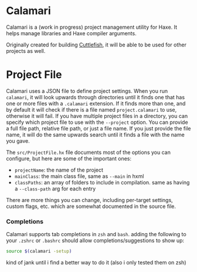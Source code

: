 # Calamari
Calamari is a (work in progress) project management utility for Haxe. It helps manage libraries and Haxe compiler arguments.

Originally created for building [Cuttlefish](https://github.com/LeotomasMC/Cuttlefish), it will be able to be used for other projects as well.

# Project File

Calamari uses a JSON file to define project settings. When you run `calamari`, it will look upwards through directories until it finds one that has one or more files with a `.calamari` extension. If it finds more than one, and by default it will check if there is a file named `project.calamari` to use, otherwise it will fail. If you have multiple project files in a directory, you can specify which project file to use with the `--project` option. You can provide a full file path, relative file path, or just a file name. If you just provide the file name, it will do the same upwards search until it finds a file with the name you gave.

The `src/ProjectFile.hx` file documents most of the options you can configure, but here are some of the important ones:
<!-- i should document this better -->
- `projectName`: the name of the project
- `mainClass`: the main class file, same as `--main` in hxml
- `classPaths`: an array of folders to include in compilation. same as having a `--class-path` arg for each entry

There are more things you can change, including per-target settings, custom flags, etc. which are somewhat documented in the source file. 

### Completions

Calamari supports tab completions in `zsh` and `bash`. adding the following to your `.zshrc` or `.bashrc` should allow completions/suggestions to show up:
```sh
source $(calamari -setup)
```
kind of jank until i find a better way to do it (also i only tested them on zsh)